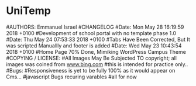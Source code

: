 # UniTemp
#AUTHORS: Emmanuel Israel
#CHANGELOG
    #Date:   Mon May 28 16:19:59 2018 +0100
        #Development of school portal with no template phase 1.0
    #Date:   Thu May 24 07:53:33 2018 +0100
        #Tabs Have Been Corrected, But It was scripted Manuallly and footer is added
    #Date:   Wed May 23 10:43:54 2018 +0100
        #Home Page 70% Done, Mimiking WordPress Campus Theme
#COPYING / LICENSE: 
    #All Images May Be Subjected TO copyright; all images was coined from www.bing.com
    #this is intended for practice only..
#Bugs:
    #Responsiveness is yet to be fully 100% as it would appear on Cms...
    #javascript Bugs recuring varables
    #all for now